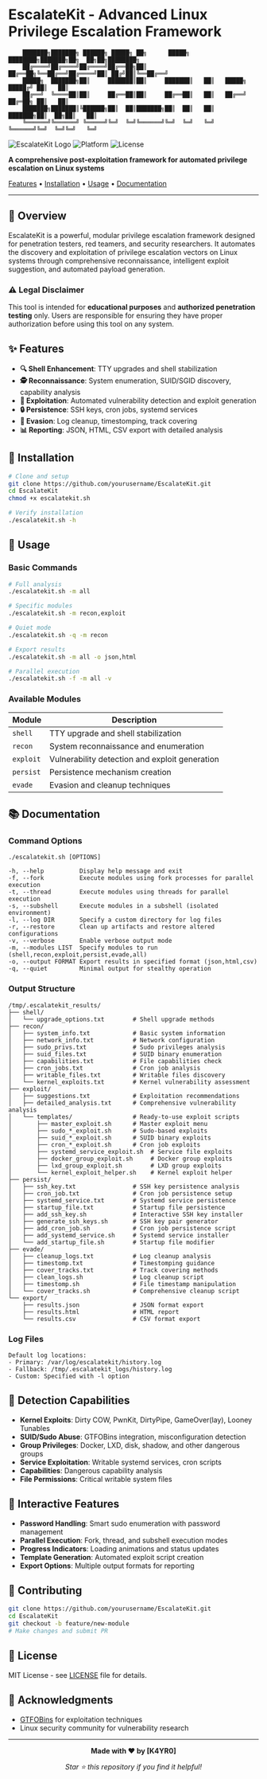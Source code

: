 # EscalateKit - Advanced Linux Privilege Escalation Framework

```
    ███████╗███████╗ ██████╗ █████╗ ██╗      █████╗ ████████╗███████╗██╗  ██╗██╗████████╗
    ██╔════╝██╔════╝██╔════╝██╔══██╗██║     ██╔══██╗╚══██╔══╝██╔════╝██║ ██╔╝██║╚══██╔══╝
    █████╗  ███████╗██║     ███████║██║     ███████║   ██║   █████╗  █████╔╝ ██║   ██║   
    ██╔══╝  ╚════██║██║     ██╔══██║██║     ██╔══██║   ██║   ██╔══╝  ██╔═██╗ ██║   ██║   
    ███████╗███████║╚██████╗██║  ██║███████╗██║  ██║   ██║   ███████╗██║  ██╗██║   ██║   
    ╚══════╝╚══════╝ ╚═════╝╚═╝  ╚═╝╚══════╝╚═╝  ╚═╝   ╚═╝   ╚══════╝╚═╝  ╚═╝╚═╝   ╚═╝   
```

![EscalateKit Logo](https://img.shields.io/badge/EscalateKit-v1.0-red?style=for-the-badge)
![Platform](https://img.shields.io/badge/Platform-Linux-blue?style=for-the-badge)
![License](https://img.shields.io/badge/License-Educational-green?style=for-the-badge)

**A comprehensive post-exploitation framework for automated privilege escalation on Linux systems**

[Features](#-features) • [Installation](#-installation) • [Usage](#-usage) • [Documentation](#-documentation)

---

## 🎯 Overview

EscalateKit is a powerful, modular privilege escalation framework designed for penetration testers, red teamers, and security researchers. It automates the discovery and exploitation of privilege escalation vectors on Linux systems through comprehensive reconnaissance, intelligent exploit suggestion, and automated payload generation.

### ⚠️ Legal Disclaimer
This tool is intended for **educational purposes** and **authorized penetration testing** only. Users are responsible for ensuring they have proper authorization before using this tool on any system.

## ✨ Features

- **🔍 Shell Enhancement**: TTY upgrades and shell stabilization
- **🕵️ Reconnaissance**: System enumeration, SUID/SGID discovery, capability analysis
- **🎯 Exploitation**: Automated vulnerability detection and exploit generation  
- **🔒 Persistence**: SSH keys, cron jobs, systemd services
- **👻 Evasion**: Log cleanup, timestomping, track covering
- **📊 Reporting**: JSON, HTML, CSV export with detailed analysis

## 🚀 Installation

```bash
# Clone and setup
git clone https://github.com/yourusername/EscalateKit.git
cd EscalateKit
chmod +x escalatekit.sh

# Verify installation
./escalatekit.sh -h
```

## 📖 Usage

### Basic Commands
```bash
# Full analysis
./escalatekit.sh -m all

# Specific modules
./escalatekit.sh -m recon,exploit

# Quiet mode
./escalatekit.sh -q -m recon

# Export results
./escalatekit.sh -m all -o json,html

# Parallel execution
./escalatekit.sh -f -m all -v
```

### Available Modules

| Module | Description |
|--------|-------------|
| `shell` | TTY upgrade and shell stabilization |
| `recon` | System reconnaissance and enumeration |
| `exploit` | Vulnerability detection and exploit generation |
| `persist` | Persistence mechanism creation |
| `evade` | Evasion and cleanup techniques |

## 📚 Documentation

### Command Options
```
./escalatekit.sh [OPTIONS]

-h, --help          Display help message and exit
-f, --fork          Execute modules using fork processes for parallel execution
-t, --thread        Execute modules using threads for parallel execution
-s, --subshell      Execute modules in a subshell (isolated environment)
-l, --log DIR       Specify a custom directory for log files
-r, --restore       Clean up artifacts and restore altered configurations
-v, --verbose       Enable verbose output mode
-m, --modules LIST  Specify modules to run (shell,recon,exploit,persist,evade,all)
-o, --output FORMAT Export results in specified format (json,html,csv)
-q, --quiet         Minimal output for stealthy operation
```

### Output Structure
```
/tmp/.escalatekit_results/
├── shell/
│   └── upgrade_options.txt        # Shell upgrade methods
├── recon/
│   ├── system_info.txt            # Basic system information
│   ├── network_info.txt           # Network configuration
│   ├── sudo_privs.txt             # Sudo privileges analysis
│   ├── suid_files.txt             # SUID binary enumeration
│   ├── capabilities.txt           # File capabilities check
│   ├── cron_jobs.txt              # Cron job analysis
│   ├── writable_files.txt         # Writable files discovery
│   └── kernel_exploits.txt        # Kernel vulnerability assessment
├── exploit/
│   ├── suggestions.txt            # Exploitation recommendations
│   ├── detailed_analysis.txt      # Comprehensive vulnerability analysis
│   └── templates/                 # Ready-to-use exploit scripts
│       ├── master_exploit.sh      # Master exploit menu
│       ├── sudo_*_exploit.sh      # Sudo-based exploits
│       ├── suid_*_exploit.sh      # SUID binary exploits
│       ├── cron_*_exploit.sh      # Cron job exploits
│       ├── systemd_service_exploit.sh  # Service file exploits
│       ├── docker_group_exploit.sh     # Docker group exploits
│       ├── lxd_group_exploit.sh        # LXD group exploits
│       └── kernel_exploit_helper.sh    # Kernel exploit helper
├── persist/
│   ├── ssh_key.txt                # SSH key persistence analysis
│   ├── cron_job.txt               # Cron job persistence setup
│   ├── systemd_service.txt        # Systemd service persistence
│   ├── startup_file.txt           # Startup file persistence
│   ├── add_ssh_key.sh             # Interactive SSH key installer
│   ├── generate_ssh_keys.sh       # SSH key pair generator
│   ├── add_cron_job.sh            # Cron job persistence script
│   ├── add_systemd_service.sh     # Systemd service installer
│   └── add_startup_file.sh        # Startup file modifier
├── evade/
│   ├── cleanup_logs.txt           # Log cleanup analysis
│   ├── timestomp.txt              # Timestomping guidance
│   ├── cover_tracks.txt           # Track covering methods
│   ├── clean_logs.sh              # Log cleanup script
│   ├── timestomp.sh               # File timestamp manipulation
│   └── cover_tracks.sh            # Comprehensive cleanup script
└── export/
    ├── results.json               # JSON format export
    ├── results.html               # HTML report
    └── results.csv                # CSV format export
```

### Log Files
```
Default log locations:
- Primary: /var/log/escalatekit/history.log
- Fallback: /tmp/.escalatekit_logs/history.log
- Custom: Specified with -l option
```

## 🔧 Detection Capabilities

- **Kernel Exploits**: Dirty COW, PwnKit, DirtyPipe, GameOver(lay), Looney Tunables
- **SUID/Sudo Abuse**: GTFOBins integration, misconfiguration detection
- **Group Privileges**: Docker, LXD, disk, shadow, and other dangerous groups
- **Service Exploitation**: Writable systemd services, cron scripts
- **Capabilities**: Dangerous capability analysis
- **File Permissions**: Critical writable system files

## 🎯 Interactive Features

- **Password Handling**: Smart sudo enumeration with password management
- **Parallel Execution**: Fork, thread, and subshell execution modes
- **Progress Indicators**: Loading animations and status updates
- **Template Generation**: Automated exploit script creation
- **Export Options**: Multiple output formats for reporting

## 🤝 Contributing

```bash
git clone https://github.com/yourusername/EscalateKit.git
cd EscalateKit
git checkout -b feature/new-module
# Make changes and submit PR
```

## 📄 License

MIT License - see [LICENSE](LICENSE) file for details.

## 🙏 Acknowledgments

- [GTFOBins](https://gtfobins.github.io/) for exploitation techniques
- Linux security community for vulnerability research

---

<div align="center">

**Made with ❤️ by [K4YR0]**

*Star ⭐ this repository if you find it helpful!*

</div>
